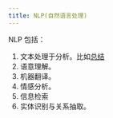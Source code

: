 ```yaml
---
title: NLP(自然语言处理)
---
```

NLP 包括：
1. 文本处理于分析。比如[总结](./summary.md)
2. 语意理解。
3. 机器翻译。
4. 情感分析。
5. 信息检索
6. 实体识别与关系抽取。
